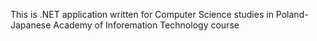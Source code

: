 This is .NET application written for Computer Science studies in Poland-Japanese Academy of Inforemation Technology course
